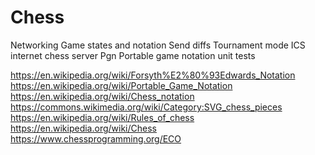 # Chess

Networking
Game states and notation
Send diffs
Tournament mode
ICS internet chess server
Pgn Portable game notation
unit tests

https://en.wikipedia.org/wiki/Forsyth%E2%80%93Edwards_Notation
https://en.wikipedia.org/wiki/Portable_Game_Notation
https://en.wikipedia.org/wiki/Chess_notation
https://commons.wikimedia.org/wiki/Category:SVG_chess_pieces
https://en.wikipedia.org/wiki/Rules_of_chess
https://en.wikipedia.org/wiki/Chess
https://www.chessprogramming.org/ECO